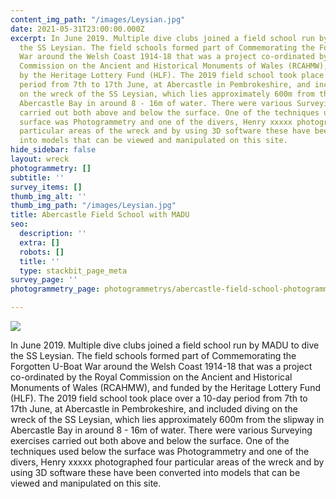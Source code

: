 ```yaml
---
content_img_path: "/images/Leysian.jpg"
date: 2021-05-31T23:00:00.000Z
excerpt: In June 2019. Multiple dive clubs joined a field school run by MADU to dive
  the SS Leysian. The field schools formed part of Commemorating the Forgotten U-Boat
  War around the Welsh Coast 1914-18 that was a project co-ordinated by the Royal
  Commission on the Ancient and Historical Monuments of Wales (RCAHMW), and funded
  by the Heritage Lottery Fund (HLF). The 2019 field school took place over a 10-day
  period from 7th to 17th June, at Abercastle in Pembrokeshire, and included diving
  on the wreck of the SS Leysian, which lies approximately 600m from the slipway in
  Abercastle Bay in around 8 - 16m of water. There were various Surveying exercises
  carried out both above and below the surface. One of the techniques used below the
  surface was Photogrammetry and one of the divers, Henry xxxxx photographed four
  particular areas of the wreck and by using 3D software these have been converted
  into models that can be viewed and manipulated on this site.
hide_sidebar: false
layout: wreck
photogrammetry: []
subtitle: ''
survey_items: []
thumb_img_alt: ''
thumb_img_path: "/images/Leysian.jpg"
title: Abercastle Field School with MADU
seo:
  description: ''
  extra: []
  robots: []
  title: ''
  type: stackbit_page_meta
survey_page: ''
photogrammetry_page: photogrammetrys/abercastle-field-school-photogrammetry.md

---
```

![](https://cdn.forestry.io/res2/kn3R3UEt1TucS8tkAPq9uiqbY8JutdQLz-KV4pl3iK8/fit/512/512/sm/0/aHR0cHM6Ly9hcHAu/Zm9yZXN0cnkuaW8v/cmFpbHMvYWN0aXZl/X3N0b3JhZ2UvYmxv/YnMvZXlKZmNtRnBi/SE1pT25zaWJXVnpj/MkZuWlNJNklrSkJh/SEJDUmprNGQzY3dQ/U0lzSW1WNGNDSTZi/blZzYkN3aWNIVnlJ/am9pWW14dllsOXBa/Q0o5ZlE9PS0tNjFm/MzU4NmI1ODJhYTlj/NzdkZDg1ZjZjMTMw/NWYyY2Q1NGRlYzJh/Mi9MZXlzaWFuLmpw/Zw)



In June 2019. Multiple dive clubs joined a field school run by MADU to dive the SS Leysian. The field schools formed part of Commemorating the Forgotten U-Boat War around the Welsh Coast 1914-18 that was a project co-ordinated by the Royal Commission on the Ancient and Historical Monuments of Wales (RCAHMW), and funded by the Heritage Lottery Fund (HLF). The 2019 field school took place over a 10-day period from 7th to 17th June, at Abercastle in Pembrokeshire, and included diving on the wreck of the SS Leysian, which lies approximately 600m from the slipway in Abercastle Bay in around 8 - 16m of water. There were various Surveying exercises carried out both above and below the surface. One of the techniques used below the surface was Photogrammetry and one of the divers, Henry xxxxx photographed four particular areas of the wreck and by using 3D software these have been converted into models that can be viewed and manipulated on this site.